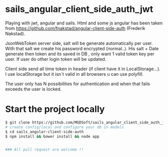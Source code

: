sails_angular_client_side_auth_jwt
==================================

Playing with jwt, angular and sails. Html and some js angular has been taken from https://github.com/fnakstad/angular-client-side-auth (Frederik Nakstad).

JsonWebToken server side, salt will be generate automatically per user. With that salt we create his password encrypted (normal..). His salt + Date generate then token and its saved in DB
, only want 1 valid token key per user. If user do other login token will be updated.

Client side send all time token in header (if client have it in LocalStorage...). I use localStorage but it isn`t valid in all browsers u can use polyfill.

The user only has N possibilities for authentication and when that fails exceeds the user is locked.

# Start the project locally

```bash
$ git clone https://github.com/MGDSoft/sails_angular_client_side_auth_jwt.git
# create config/local and configure your db in models
$ cd sails_angular-client-side-auth
$ npm install && bower install && node app


### All pull request are welcome !!